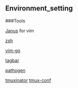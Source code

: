 ## Environment_setting


###Tools

[Janus](https://github.com/carlhuda/janus) for vim

[zsh](https://github.com/robbyrussell/oh-my-zsh)

[vim-go](https://github.com/fatih/vim-go)

[tagbar](https://github.com/majutsushi/tagbar)

[pathogen](https://github.com/tpope/vim-pathogen)


[tmuxinator](https://github.com/tmuxinator/tmuxinator)
[tmux-conf](https://github.com/tony/tmux-config)
